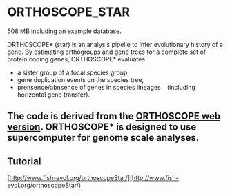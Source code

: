 # ORTHOSCOPE_STAR    

508 MB including an example database.   

ORTHOSCOPE* (star) is an analysis pipelie to infer evolutionary history of a gene. By estimating orthogroups and gene trees for a complete set of protein coding genes, ORTHOSCOPE* evaluates:

- a sister group of a focal species group,
- gene duplication events on the species tree,
- prensence/abnsence of genes in species lineages 
  (including horizontal gene transfer).

The code is derived from the [ORTHOSCOPE web version](https://github.com/jun-inoue/orthoscope). ORTHOSCOPE* is designed to use supercomputer for genome scale analyses. 
---

## Tutorial
[http://www.fish-evol.org/orthoscopeStar/](http://www.fish-evol.org/orthoscopeStar/)


<br />  

